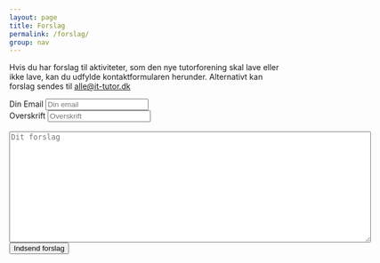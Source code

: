 ```yaml
---
layout: page
title: Forslag
permalink: /forslag/
group: nav
---
```


Hvis du har forslag til aktiviteter, som den nye tutorforening skal lave eller ikke lave, kan du udfylde kontaktformularen herunder. Alternativt kan forslag sendes til [alle@it-tutor.dk](mailto:alle@it-tutor.dk)

<form action="https://getsimpleform.com/messages?form_api_token=910d804bba2783c53638739d33772b5b" method="post">
  <!-- the redirect_to is optional, the form will redirect to the referrer on submission -->
  <input type='hidden' name='redirect_to' value='http://www.it-tutor.dk/tak' />
  <!-- all your input fields here.... -->
  Din Email
  <input type='text' name="email" placeholder="Din email" /> <br />
  Overskrift
  <input type="text" name="overskrift" placeholder="Overskrift"/> <br />
  <br />
  <textarea style='width: 650px; height: 200px;' rows="20" cols="50" type='textarea'  placeholder="Dit forslag" name='message' ></textarea>
  <input type='submit' value='Indsend forslag' />
</form>
